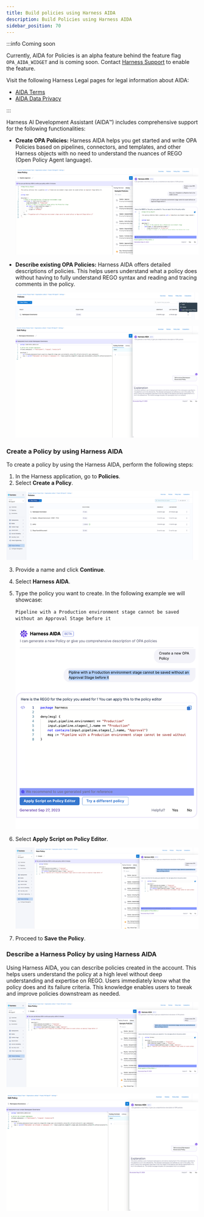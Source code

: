 ```yaml
---
title: Build policies using Harness AIDA
description: Build Policies using Harness AIDA
sidebar_position: 70
---
```


:::info Coming soon

Currently, AIDA for Policies is an alpha feature behind the feature flag `OPA_AIDA_WIDGET` and is coming soon. Contact [Harness Support](mailto:support@harness.io) to enable the feature.

Visit the following Harness Legal pages for legal information about AIDA:
- [AIDA Terms](https://www.harness.io/legal/aida-terms)
- [AIDA Data Privacy](https://www.harness.io/legal/aida-privacy)

:::



Harness AI Development Assistant (AIDA&trade;) includes comprehensive support for the following functionalities:

- **Create OPA Policies:** Harness AIDA helps you get started and write OPA Policies based on pipelines, connectors, and templates, and other Harness objects with no need to understand the nuances of REGO (Open Policy Agent language). 

  ![](./static/aida-for-opa-1.png)


- **Describe existing OPA Policies:** Harness AIDA offers detailed descriptions of policies. This helps users understand what a policy does without having to fully understand REGO syntax and reading and tracing comments in the policy.

  ![](./static/aida-for-opa-2.png)
  
  ![](./static/aida-for-opa-3.png)  

### Create a Policy by using Harness AIDA​

To create a policy by using the Harness AIDA, perform the following steps:

1. In the Harness application, go to **Policies**.
2. Select **Create a Policy**. 

  ![](./static/aida-for-opa-4.png)  

3. Provide a name and click **Continue**.
4. Select **Harness AIDA**.
5. Type the policy you want to create. In the following example we will showcase: 

   `Pipeline with a Production environment stage cannot be saved without an Approval Stage before it`

   ![](./static/aida-for-opa-5.png)

6. Select **Apply Script on Policy Editor**.

   ![](./static/aida-for-opa-6.png)

7. Proceed to **Save the Policy**.

### Describe a Harness Policy by using Harness AIDA​

Using Harness AIDA, you can describe policies created in the account. This helps users understand the policy at a high level without deep understanding and expertise on REGO. Users immediately know what the policy does and its failure criteria. This knowledge enables users to tweak and improve policies downstream as needed.

   ![](./static/aida-for-opa-7.png)

   ![](./static/aida-for-opa-8.png)





